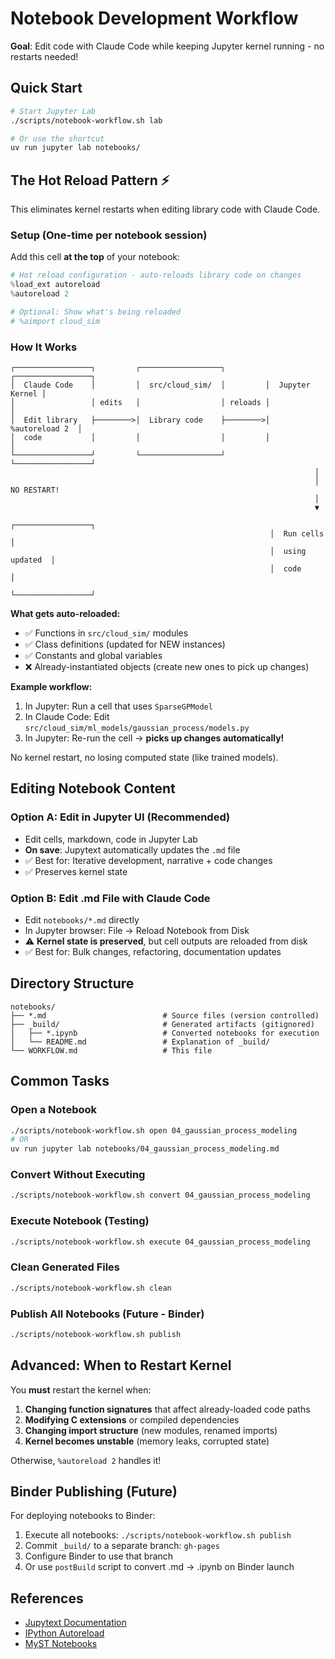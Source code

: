 # Notebook Development Workflow

**Goal**: Edit code with Claude Code while keeping Jupyter kernel running - no restarts needed!

## Quick Start

```bash
# Start Jupyter Lab
./scripts/notebook-workflow.sh lab

# Or use the shortcut
uv run jupyter lab notebooks/
```

## The Hot Reload Pattern ⚡

This eliminates kernel restarts when editing library code with Claude Code.

### Setup (One-time per notebook session)

Add this cell **at the top** of your notebook:

```python
# Hot reload configuration - auto-reloads library code on changes
%load_ext autoreload
%autoreload 2

# Optional: Show what's being reloaded
# %aimport cloud_sim
```

### How It Works

```
┌─────────────────┐         ┌──────────────────┐         ┌─────────────────┐
│  Claude Code    │         │  src/cloud_sim/  │         │  Jupyter Kernel │
│                 │ edits   │                  │ reloads │                 │
│  Edit library   ├────────>│  Library code    ├────────>│  %autoreload 2  │
│  code           │         │                  │         │                 │
└─────────────────┘         └──────────────────┘         └─────────────────┘
                                                                    │
                                                                    │ NO RESTART!
                                                                    │
                                                                    ▼
                                                          ┌─────────────────┐
                                                          │  Run cells      │
                                                          │  using updated  │
                                                          │  code           │
                                                          └─────────────────┘
```

**What gets auto-reloaded:**
- ✅ Functions in `src/cloud_sim/` modules
- ✅ Class definitions (updated for NEW instances)
- ✅ Constants and global variables
- ❌ Already-instantiated objects (create new ones to pick up changes)

**Example workflow:**

1. In Jupyter: Run a cell that uses `SparseGPModel`
2. In Claude Code: Edit `src/cloud_sim/ml_models/gaussian_process/models.py`
3. In Jupyter: Re-run the cell → **picks up changes automatically!**

No kernel restart, no losing computed state (like trained models).

## Editing Notebook Content

### Option A: Edit in Jupyter UI (Recommended)

- Edit cells, markdown, code in Jupyter Lab
- **On save**: Jupytext automatically updates the `.md` file
- ✅ Best for: Iterative development, narrative + code changes
- ✅ Preserves kernel state

### Option B: Edit .md File with Claude Code

- Edit `notebooks/*.md` directly
- In Jupyter browser: File → Reload Notebook from Disk
- ⚠️ **Kernel state is preserved**, but cell outputs are reloaded from disk
- ✅ Best for: Bulk changes, refactoring, documentation updates

## Directory Structure

```
notebooks/
├── *.md                          # Source files (version controlled)
├── _build/                       # Generated artifacts (gitignored)
│   ├── *.ipynb                   # Converted notebooks for execution
│   └── README.md                 # Explanation of _build/
└── WORKFLOW.md                   # This file
```

## Common Tasks

### Open a Notebook

```bash
./scripts/notebook-workflow.sh open 04_gaussian_process_modeling
# OR
uv run jupyter lab notebooks/04_gaussian_process_modeling.md
```

### Convert Without Executing

```bash
./scripts/notebook-workflow.sh convert 04_gaussian_process_modeling
```

### Execute Notebook (Testing)

```bash
./scripts/notebook-workflow.sh execute 04_gaussian_process_modeling
```

### Clean Generated Files

```bash
./scripts/notebook-workflow.sh clean
```

### Publish All Notebooks (Future - Binder)

```bash
./scripts/notebook-workflow.sh publish
```

## Advanced: When to Restart Kernel

You **must** restart the kernel when:

1. **Changing function signatures** that affect already-loaded code paths
2. **Modifying C extensions** or compiled dependencies
3. **Changing import structure** (new modules, renamed imports)
4. **Kernel becomes unstable** (memory leaks, corrupted state)

Otherwise, `%autoreload 2` handles it!

## Binder Publishing (Future)

For deploying notebooks to Binder:

1. Execute all notebooks: `./scripts/notebook-workflow.sh publish`
2. Commit `_build/` to a separate branch: `gh-pages`
3. Configure Binder to use that branch
4. Or use `postBuild` script to convert .md → .ipynb on Binder launch

## References

- [Jupytext Documentation](https://jupytext.readthedocs.io/)
- [IPython Autoreload](https://ipython.readthedocs.io/en/stable/config/extensions/autoreload.html)
- [MyST Notebooks](https://myst-nb.readthedocs.io/)
